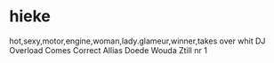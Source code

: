 # hieke
hot,sexy,motor,engine,woman,lady.glameur,winner,takes over whit DJ Overload Comes Correct Allias Doede Wouda  Ztill nr 1
